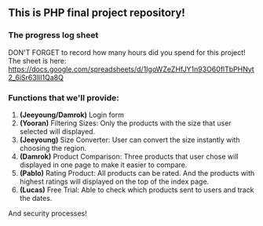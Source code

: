 ## This is PHP final project repository!
### The progress log sheet
DON'T FORGET to record how many hours did you spend for this project!
The sheet is here: https://docs.google.com/spreadsheets/d/1IgoWZeZHfJY1n93O60flTbPHNyt2_6iSr63lII1Qa8Q

### Functions that we'll provide:
1. **(Jeeyoung/Damrok)** Login form
2. **(Yooran)** Filtering Sizes: Only the products with the size that user selected will displayed.
3. **(Jeeyoung)** Size Converter: User can convert the size instantly with choosing the region.
4. **(Damrok)** Product Comparison: Three products that user chose will displayed in one page to make it easier to compare.
5. **(Pablo)** Rating Product: All products can be rated. And the products with highest ratings will displayed on the top of the index page.
6. **(Lucas)** Free Trial: Able to check which products sent to users and track the dates.

And security processes!
